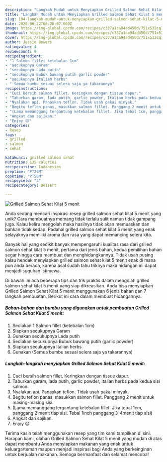 ```yaml
---
description: "Langkah Mudah untuk Menyiapkan Grilled Salmon Sehat Kilat 5 menit yang Sempurna"
title: "Langkah Mudah untuk Menyiapkan Grilled Salmon Sehat Kilat 5 menit yang Sempurna"
slug: 104-langkah-mudah-untuk-menyiapkan-grilled-salmon-sehat-kilat-5-menit-yang-sempurna
date: 2020-06-22T06:28:07.069Z
image: https://img-global.cpcdn.com/recipes/c337a1ca94ad450d/751x532cq70/grilled-salmon-sehat-kilat-5-menit-foto-resep-utama.jpg
thumbnail: https://img-global.cpcdn.com/recipes/c337a1ca94ad450d/751x532cq70/grilled-salmon-sehat-kilat-5-menit-foto-resep-utama.jpg
cover: https://img-global.cpcdn.com/recipes/c337a1ca94ad450d/751x532cq70/grilled-salmon-sehat-kilat-5-menit-foto-resep-utama.jpg
author: Jessie Bowers
ratingvalue: 4
reviewcount: 9
recipeingredient:
- "1 Salmon fillet ketebalan 1cm"
- "secukupnya Garam"
- "secukupnya Lada putih"
- "secukupnya Bubuk bawang putih garlic powder"
- "secukupnya Italian herbs"
- " Semua bumbu sesuai selera saja ya takarannya"
recipeinstructions:
- "Cuci bersih salmon fillet. Keringkan dengan tissue dapur."
- "Taburkan garam, lada putih, garlic powder, Italian herbs pada kedua sisi salmon."
- "Nyalakan api. Panaskan teflon. Tidak usah pakai minyak."
- "Begitu teflon panas, masukkan salmon fillet. Panggang 2 menit untuk masing-masing sisi."
- "(Lama memanggang tergantung ketebalan fillet. Jika tebal 1cm, panggang 2 menit tiap sisi. Tebal 1inch panggang 3-4menit tiap sisi)"
- "Angkat dan sajikan."
- "Enjoy 😊"
categories:
- Resep
tags:
- grilled
- salmon
- sehat

katakunci: grilled salmon sehat 
nutrition: 135 calories
recipecuisine: Indonesian
preptime: "PT23M"
cooktime: "PT56M"
recipeyield: "3"
recipecategory: Dessert

---
```



![Grilled Salmon Sehat Kilat 5 menit](https://img-global.cpcdn.com/recipes/c337a1ca94ad450d/751x532cq70/grilled-salmon-sehat-kilat-5-menit-foto-resep-utama.jpg)

Anda sedang mencari inspirasi resep grilled salmon sehat kilat 5 menit yang unik? Cara membuatnya memang tidak terlalu sulit namun tidak gampang juga. Kalau keliru mengolah maka hasilnya tidak akan memuaskan dan bahkan tidak sedap. Padahal grilled salmon sehat kilat 5 menit yang enak selayaknya memiliki aroma dan rasa yang dapat memancing selera kita.



Banyak hal yang sedikit banyak mempengaruhi kualitas rasa dari grilled salmon sehat kilat 5 menit, pertama dari jenis bahan, kedua pemilihan bahan segar hingga cara membuat dan menghidangkannya. Tidak usah pusing kalau hendak menyiapkan grilled salmon sehat kilat 5 menit enak di mana pun anda berada, karena asal sudah tahu triknya maka hidangan ini dapat menjadi suguhan istimewa.


Di bawah ini ada beberapa tips dan trik praktis dalam mengolah grilled salmon sehat kilat 5 menit yang siap dikreasikan. Anda bisa menyiapkan Grilled Salmon Sehat Kilat 5 menit menggunakan 6 jenis bahan dan 7 langkah pembuatan. Berikut ini cara dalam membuat hidangannya.

<!--inarticleads1-->

##### Bahan-bahan dan bumbu yang digunakan untuk pembuatan Grilled Salmon Sehat Kilat 5 menit:

1. Sediakan 1 Salmon fillet (ketebalan 1cm)
1. Siapkan secukupnya Garam
1. Gunakan secukupnya Lada putih
1. Sediakan secukupnya Bubuk bawang putih (garlic powder)
1. Siapkan secukupnya Italian herbs
1. Gunakan  (Semua bumbu sesuai selera saja ya takarannya)




<!--inarticleads2-->

##### Langkah-langkah menyiapkan Grilled Salmon Sehat Kilat 5 menit:

1. Cuci bersih salmon fillet. Keringkan dengan tissue dapur.
1. Taburkan garam, lada putih, garlic powder, Italian herbs pada kedua sisi salmon.
1. Nyalakan api. Panaskan teflon. Tidak usah pakai minyak.
1. Begitu teflon panas, masukkan salmon fillet. Panggang 2 menit untuk masing-masing sisi.
1. (Lama memanggang tergantung ketebalan fillet. Jika tebal 1cm, panggang 2 menit tiap sisi. Tebal 1inch panggang 3-4menit tiap sisi)
1. Angkat dan sajikan.
1. Enjoy 😊




Terima kasih telah menggunakan resep yang tim kami tampilkan di sini. Harapan kami, olahan Grilled Salmon Sehat Kilat 5 menit yang mudah di atas dapat membantu Anda menyiapkan makanan yang enak untuk keluarga/teman maupun menjadi inspirasi bagi Anda yang berkeinginan untuk berjualan makanan. Semoga bermanfaat dan selamat mencoba!
